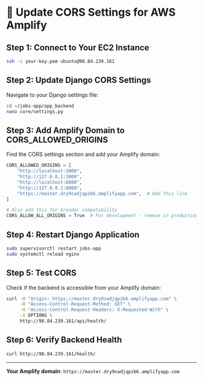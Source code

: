 # 🔧 Update CORS Settings for AWS Amplify

## **Step 1: Connect to Your EC2 Instance**

```bash
ssh -i your-key.pem ubuntu@98.84.239.161
```

## **Step 2: Update Django CORS Settings**

Navigate to your Django settings file:
```bash
cd ~/jobs-app/app_backend
nano core/settings.py
```

## **Step 3: Add Amplify Domain to CORS_ALLOWED_ORIGINS**

Find the CORS settings section and add your Amplify domain:

```python
CORS_ALLOWED_ORIGINS = [
    "http://localhost:3000",
    "http://127.0.0.1:3000",
    "http://localhost:8080",
    "http://127.0.0.1:8080",
    "https://master.dry9cwdjqpzb6.amplifyapp.com",  # Add this line
]

# Also add this for broader compatibility
CORS_ALLOW_ALL_ORIGINS = True  # For development - remove in production
```

## **Step 4: Restart Django Application**

```bash
sudo supervisorctl restart jobs-app
sudo systemctl reload nginx
```

## **Step 5: Test CORS**

Check if the backend is accessible from your Amplify domain:
```bash
curl -H "Origin: https://master.dry9cwdjqpzb6.amplifyapp.com" \
     -H "Access-Control-Request-Method: GET" \
     -H "Access-Control-Request-Headers: X-Requested-With" \
     -X OPTIONS \
     http://98.84.239.161/api/health/
```

## **Step 6: Verify Backend Health**

```bash
curl http://98.84.239.161/health/
```

---

**Your Amplify domain**: `https://master.dry9cwdjqpzb6.amplifyapp.com`
